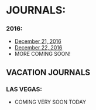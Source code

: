 # JOURNALS:

### 2016:
- [December 21, 2016](https://jcoderli.github.io/journal/dec21-16)
- [December 22, 2016](https://jcoderli.github.io/journal/dec22-16)
- MORE COMING SOON!

## VACATION JOURNALS

### LAS VEGAS:
- COMING VERY SOON TODAY
